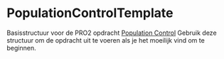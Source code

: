 # PopulationControlTemplate
Basisstructuur voor de PRO2 opdracht [Population Control]( https://trello.com/c/g1MPVL7f/34-b2l3-population-control )
Gebruik deze structuur om de opdracht uit te voeren als je het moeilijk vind om te beginnen.
